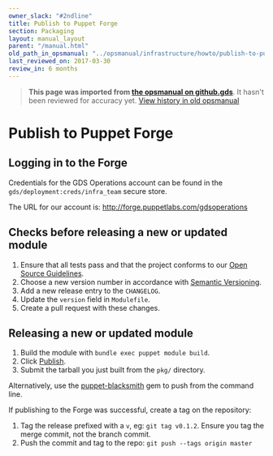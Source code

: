 ```yaml
---
owner_slack: "#2ndline"
title: Publish to Puppet Forge
section: Packaging
layout: manual_layout
parent: "/manual.html"
old_path_in_opsmanual: "../opsmanual/infrastructure/howto/publish-to-puppet-forge.md"
last_reviewed_on: 2017-03-30
review_in: 6 months
---
```




> **This page was imported from [the opsmanual on github.gds](https://github.gds/gds/opsmanual)**.
It hasn't been reviewed for accuracy yet.
[View history in old opsmanual](https://github.gds/gds/opsmanual/tree/master/infrastructure/howto/publish-to-puppet-forge.md)


# Publish to Puppet Forge

## Logging in to the Forge

Credentials for the GDS Operations account can be found in the
`gds/deployment:creds/infra_team` secure store.

The URL for our account is: <http://forge.puppetlabs.com/gdsoperations>

## Checks before releasing a new or updated module

1)  Ensure that all tests pass and that the project conforms to our
    [Open Source
    Guidelines](https://gds-operations.github.io/guidelines/).
2)  Choose a new version number in accordance with [Semantic
    Versioning](http://semver.org/).
3)  Add a new release entry to the `CHANGELOG`.
4)  Update the `version` field in `Modulefile`.
5)  Create a pull request with these changes.

## Releasing a new or updated module

1)  Build the module with `bundle exec puppet module build`.
2)  Click [Publish](https://forge.puppetlabs.com/upload).
3)  Submit the tarball you just built from the `pkg/` directory.

Alternatively, use the
[puppet-blacksmith](https://github.com/maestrodev/puppet-blacksmith) gem
to push from the command line.

If publishing to the Forge was successful, create a tag on the
repository:

1)  Tag the release prefixed with a `v`, eg: `git tag v0.1.2`. Ensure
    you tag the merge commit, not the branch commit.
2)  Push the commit and tag to the repo: `git push --tags origin master`
